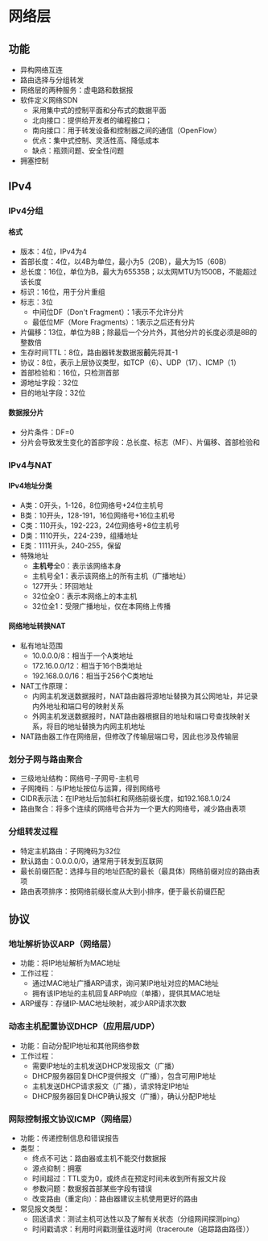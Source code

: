 # 网络层
## 功能
- 异构网络互连
- 路由选择与分组转发
- 网络层的两种服务：虚电路和数据报
- 软件定义网络SDN
    - 采用集中式的控制平面和分布式的数据平面
    - 北向接口：提供给开发者的编程接口；
    - 南向接口：用于转发设备和控制器之间的通信（OpenFlow）
    - 优点：集中式控制、灵活性高、降低成本
    - 缺点：瓶颈问题、安全性问题
- 拥塞控制

## IPv4
### IPv4分组
#### 格式
- 版本：4位，IPv4为4
- 首部长度：4位，以4B为单位，最小为5（20B），最大为15（60B）
- 总长度：16位，单位为B，最大为65535B；以太网MTU为1500B，不能超过该长度
- 标识：16位，用于分片重组
- 标志：3位
    - 中间位DF（Don't Fragment）：1表示不允许分片
    - 最低位MF（More Fragments）：1表示之后还有分片
- 片偏移：13位，单位为8B；除最后一个分片外，其他分片的长度必须是8B的整数倍
- 生存时间TTL：8位，路由器转发数据报**前**先将其-1
- 协议：8位，表示上层协议类型，如TCP（6）、UDP（17）、ICMP（1）
- 首部检验和：16位，只检测首部
- 源地址字段：32位
- 目的地址字段：32位

#### 数据报分片
- 分片条件：DF=0
- 分片会导致发生变化的首部字段：总长度、标志（MF）、片偏移、首部检验和

### IPv4与NAT
#### IPv4地址分类
- A类：0开头，1-126，8位网络号+24位主机号
- B类：10开头，128-191，16位网络号+16位主机号
- C类：110开头，192-223，24位网络号+8位主机号
- D类：1110开头，224-239，组播地址
- E类：1111开头，240-255，保留
- 特殊地址
    - **主机号**全0：表示该网络本身
    - 主机号全1：表示该网络上的所有主机（广播地址）
    - 127开头：环回地址
    - 32位全0：表示本网络上的本主机
    - 32位全1：受限广播地址，仅在本网络上传播

#### 网络地址转换NAT
- 私有地址范围
    - 10.0.0.0/8：相当于一个A类地址
    - 172.16.0.0/12：相当于16个B类地址
    - 192.168.0.0/16：相当于256个C类地址
- NAT工作原理：
    - 内网主机发送数据报时，NAT路由器将源地址替换为其公网地址，并记录内外地址和端口号的映射关系
    - 外网主机发送数据报时，NAT路由器根据目的地址和端口号查找映射关系，将目的地址替换为内网主机地址
- NAT路由器工作在网络层，但修改了传输层端口号，因此也涉及传输层

### 划分子网与路由聚合
- 三级地址结构：网络号-子网号-主机号
- 子网掩码：与IP地址按位与运算，得到网络号
- CIDR表示法：在IP地址后加斜杠和网络前缀长度，如192.168.1.0/24
- 路由聚合：将多个连续的网络号合并为一个更大的网络号，减少路由表项

### 分组转发过程
- 特定主机路由：子网掩码为32位
- 默认路由：0.0.0.0/0，通常用于转发到互联网
- 最长前缀匹配：选择与目的地址匹配的最长（最具体）网络前缀对应的路由表项
- 路由表项排序：按网络前缀长度从大到小排序，便于最长前缀匹配

## 协议
### 地址解析协议ARP（网络层）
- 功能：将IP地址解析为MAC地址
- 工作过程：
    - 通过MAC地址广播ARP请求，询问某IP地址对应的MAC地址
    - 拥有该IP地址的主机回复ARP响应（单播），提供其MAC地址
- ARP缓存：存储IP-MAC地址映射，减少ARP请求次数

### 动态主机配置协议DHCP（应用层/UDP）
- 功能：自动分配IP地址和其他网络参数
- 工作过程：
    - 需要IP地址的主机发送DHCP发现报文（广播）
    - DHCP服务器回复DHCP提供报文（广播），包含可用IP地址
    - 主机发送DHCP请求报文（广播），请求特定IP地址
    - DHCP服务器回复DHCP确认报文（广播），确认分配IP地址

### 网际控制报文协议ICMP（网络层）
- 功能：传递控制信息和错误报告
- 类型：
    - 终点不可达：路由器或主机不能交付数据报
    - 源点抑制：拥塞
    - 时间超过：TTL变为0，或终点在预定时间未收到所有报文片段
    - 参数问题：数据报首部某些字段有错误
    - 改变路由（重定向）：路由器建议主机使用更好的路由
- 常见报文类型：
    - 回送请求：测试主机可达性以及了解有关状态（分组网间探测ping）
    - 时间戳请求：利用时间戳测量往返时间（traceroute（追踪路由路径））
